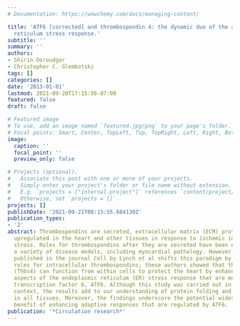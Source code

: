 ```yaml
---
# Documentation: https://wowchemy.com/docs/managing-content/

title: 'ATF6 [corrected] and thrombospondin 4: the dynamic duo of the adaptive endoplasmic
  reticulum stress response.'
subtitle: ''
summary: ''
authors:
- Shirin Doroudgar
- Christopher C. Glembotski
tags: []
categories: []
date: '2013-01-01'
lastmod: 2021-09-20T17:15:56-07:00
featured: false
draft: false

# Featured image
# To use, add an image named `featured.jpg/png` to your page's folder.
# Focal points: Smart, Center, TopLeft, Top, TopRight, Left, Right, BottomLeft, Bottom, BottomRight.
image:
  caption: ''
  focal_point: ''
  preview_only: false

# Projects (optional).
#   Associate this post with one or more of your projects.
#   Simply enter your project's folder or file name without extension.
#   E.g. `projects = ["internal-project"]` references `content/project/deep-learning/index.md`.
#   Otherwise, set `projects = []`.
projects: []
publishDate: '2021-09-21T00:15:55.684130Z'
publication_types:
- '2'
abstract: Thrombospondins are secreted, extracellular matrix (ECM) proteins that are
  upregulated in the heart and other tissues in response to ischemic injury and myocardial
  stress. Roles for thrombospondins after they are secreted have been examined in
  a variety of disease models, including myocardial pathology. However, a recent study
  published in the journal Cell by Lynch et al shifts this paradigm by focusing on
  roles for intracellular thrombospondins; these authors showed that thrombospondin-4
  (Thbs4) can function from within cells to protect the heart by enhancing adaptive
  aspects of the endoplasmic reticulum (ER) stress response that are mediated by activating
  transcription factor 6, ATF6. Although this study was carried out in the cardiac
  context, the results add to our understanding of protein folding and quality control
  in all tissues. Moreover, the findings underscore the potential widespread therapeutic
  benefit of enhancing adaptive responses that are regulated by ATF6.
publication: '*Circulation research*'
---
```

